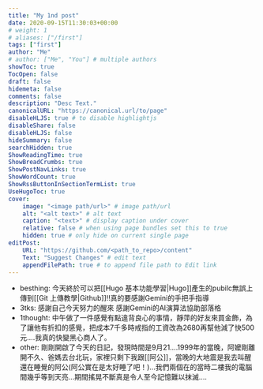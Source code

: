 ```yaml
---
title: "My 1nd post"
date: 2020-09-15T11:30:03+00:00
# weight: 1
# aliases: ["/first"]
tags: ["first"]
author: "Me"
# author: ["Me", "You"] # multiple authors
showToc: true
TocOpen: false
draft: false
hidemeta: false
comments: false
description: "Desc Text."
canonicalURL: "https://canonical.url/to/page"
disableHLJS: true # to disable highlightjs
disableShare: false
disableHLJS: false
hideSummary: false
searchHidden: true
ShowReadingTime: true
ShowBreadCrumbs: true
ShowPostNavLinks: true
ShowWordCount: true
ShowRssButtonInSectionTermList: true
UseHugoToc: true
cover:
    image: "<image path/url>" # image path/url
    alt: "<alt text>" # alt text
    caption: "<text>" # display caption under cover
    relative: false # when using page bundles set this to true
    hidden: true # only hide on current single page
editPost:
    URL: "https://github.com/<path_to_repo>/content"
    Text: "Suggest Changes" # edit text
    appendFilePath: true # to append file path to Edit link
---
```




- besthing:
  今天終於可以把[[Hugo 基本功能學習|Hugo]]產生的pubilc無誤上傳到[[Git 上傳教學|Github]]!!真的要感謝Gemini的手把手指導
- 3tks:
  感謝自己今天努力的醒來
  感謝Gemini的AI演算法協助部落格
- 1thought:
  中午做了一件感覺有點違背良心的事情，靜萍的好友來買金飾，為了讓他有折扣的感覺，把成本7千多時戒指的工資改為2680再幫他減了快500元....我真的快變黑心商人了。
- other:
  剛剛開啟了今天的日記，發現時間是9月21….1999年的當晚，阿嬤剛離開不久、爸媽去台北玩，家裡只剩下我跟[[阿公]]，當晚的大地震是我去叫醒還在睡覺的阿公(阿公實在是太好睡了吧！)…我們兩個在的當時二樓我的電腦間幾乎等到天亮…期間搖晃不斷真是令人至今記憶難以抹滅….